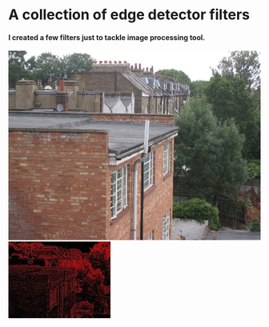 # A collection of edge detector filters
#### I created a few filters just to tackle image processing tool.

![alt text](https://github.com/DavidBarbera/Filter/blob/master/docs/building.JPG "building")![alt text](https://github.com/DavidBarbera/Filter/blob/master/docs/buildingPrewitt.JPG "building")
